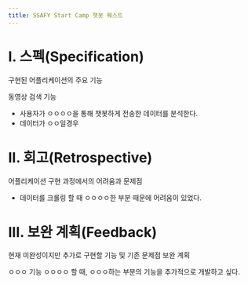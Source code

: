```yaml
---
title: SSAFY Start Camp 챗봇 퀘스트
---
```


# I. 스펙(Specification)

구현된 어플리케이션의 주요 기능

동영상 검색 기능
  * 사용자가 ㅇㅇㅇㅇ을 통해 챗봇하게 전송한 데이터를 분석한다.
  * 데이터가 ㅇㅇ일경우

# II. 회고(Retrospective)

어플리케이션 구현 과정에서의 어려움과 문제점
  * 데이터를 크롤링 할 때 ㅇㅇㅇㅇ한 부분 때문에 어려움이 있었다.
  
# III. 보완 계획(Feedback)

현재 미완성이지만 추가로 구현할 기능 및 기존 문제점 보완 계획

ㅇㅇㅇ 기능
ㅇㅇㅇㅇ 할 때, ㅇㅇㅇ하는 부분의 기능을 추가적으로 개발하고 싶다.
